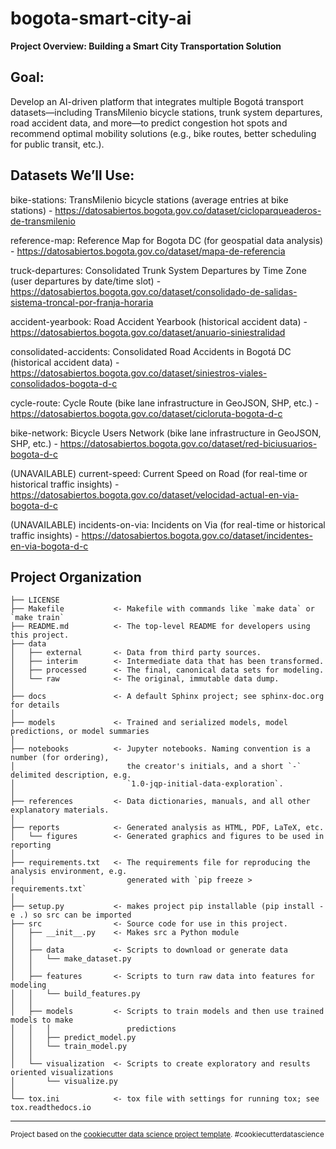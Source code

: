 bogota-smart-city-ai
==============================

**Project Overview: Building a Smart City Transportation Solution**

**Goal:**
------------
Develop an AI-driven platform that integrates multiple Bogotá transport datasets—including TransMilenio bicycle stations, trunk system departures, road accident data, and more—to predict congestion hot spots and recommend optimal mobility solutions (e.g., bike routes, better scheduling for public transit, etc.).


**Datasets We’ll Use:**
------------

bike-stations: TransMilenio bicycle stations (average entries at bike stations) - https://datosabiertos.bogota.gov.co/dataset/cicloparqueaderos-de-transmilenio

reference-map: Reference Map for Bogota DC (for geospatial data analysis) - https://datosabiertos.bogota.gov.co/dataset/mapa-de-referencia

truck-departures: Consolidated Trunk System Departures by Time Zone (user departures by date/time slot) - https://datosabiertos.bogota.gov.co/dataset/consolidado-de-salidas-sistema-troncal-por-franja-horaria

accident-yearbook: Road Accident Yearbook (historical accident data) - https://datosabiertos.bogota.gov.co/dataset/anuario-siniestralidad

consolidated-accidents: Consolidated Road Accidents in Bogotá DC (historical accident data) - https://datosabiertos.bogota.gov.co/dataset/siniestros-viales-consolidados-bogota-d-c

cycle-route: Cycle Route (bike lane infrastructure in GeoJSON, SHP, etc.) - https://datosabiertos.bogota.gov.co/dataset/cicloruta-bogota-d-c

bike-network: Bicycle Users Network (bike lane infrastructure in GeoJSON, SHP, etc.) - https://datosabiertos.bogota.gov.co/dataset/red-biciusuarios-bogota-d-c

(UNAVAILABLE) current-speed: Current Speed on Road (for real-time or historical traffic insights) - https://datosabiertos.bogota.gov.co/dataset/velocidad-actual-en-via-bogota-d-c

(UNAVAILABLE) incidents-on-via: Incidents on Via (for real-time or historical traffic insights) - https://datosabiertos.bogota.gov.co/dataset/incidentes-en-via-bogota-d-c 

**Project Organization**
------------

    ├── LICENSE
    ├── Makefile           <- Makefile with commands like `make data` or `make train`
    ├── README.md          <- The top-level README for developers using this project.
    ├── data
    │   ├── external       <- Data from third party sources.
    │   ├── interim        <- Intermediate data that has been transformed.
    │   ├── processed      <- The final, canonical data sets for modeling.
    │   └── raw            <- The original, immutable data dump.
    │
    ├── docs               <- A default Sphinx project; see sphinx-doc.org for details
    │
    ├── models             <- Trained and serialized models, model predictions, or model summaries
    │
    ├── notebooks          <- Jupyter notebooks. Naming convention is a number (for ordering),
    │                         the creator's initials, and a short `-` delimited description, e.g.
    │                         `1.0-jqp-initial-data-exploration`.
    │
    ├── references         <- Data dictionaries, manuals, and all other explanatory materials.
    │
    ├── reports            <- Generated analysis as HTML, PDF, LaTeX, etc.
    │   └── figures        <- Generated graphics and figures to be used in reporting
    │
    ├── requirements.txt   <- The requirements file for reproducing the analysis environment, e.g.
    │                         generated with `pip freeze > requirements.txt`
    │
    ├── setup.py           <- makes project pip installable (pip install -e .) so src can be imported
    ├── src                <- Source code for use in this project.
    │   ├── __init__.py    <- Makes src a Python module
    │   │
    │   ├── data           <- Scripts to download or generate data
    │   │   └── make_dataset.py
    │   │
    │   ├── features       <- Scripts to turn raw data into features for modeling
    │   │   └── build_features.py
    │   │
    │   ├── models         <- Scripts to train models and then use trained models to make
    │   │   │                 predictions
    │   │   ├── predict_model.py
    │   │   └── train_model.py
    │   │
    │   └── visualization  <- Scripts to create exploratory and results oriented visualizations
    │       └── visualize.py
    │
    └── tox.ini            <- tox file with settings for running tox; see tox.readthedocs.io


--------

<p><small>Project based on the <a target="_blank" href="https://drivendata.github.io/cookiecutter-data-science/">cookiecutter data science project template</a>. #cookiecutterdatascience</small></p>
